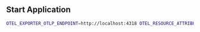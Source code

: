 ## Start Application

```bash
OTEL_EXPORTER_OTLP_ENDPOINT=http://localhost:4318 OTEL_RESOURCE_ATTRIBUTES="service.name=dice,service.version=0.1.0" go run .
```